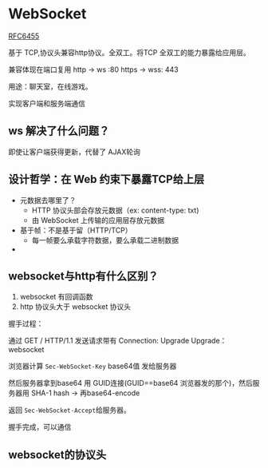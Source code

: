 # WebSocket
[RFC6455](https://datatracker.ietf.org/doc/html/rfc6455)

基于 TCP,协议头兼容http协议。全双工。将TCP 全双工的能力暴露给应用层。

兼容体现在端口复用
http -> ws :80
https -> wss: 443

用途：聊天室，在线游戏。

实现客户端和服务端通信

## ws 解决了什么问题？
即使让客户端获得更新，代替了 AJAX轮询

## 设计哲学：在 Web 约束下暴露TCP给上层

- 元数据去哪里了？
  - HTTP 协议头部会存放元数据（ex: content-type: txt)
  - 由 WebSocket 上传输的应用层存放元数据
- 基于帧：不是基于留（HTTP/TCP）
  - 每一帧要么承载字符数据，要么承载二进制数据
- 



## websocket与http有什么区别？


1. websocket 有回调函数
2. http 协议头大于 websocket 协议头

握手过程：

  通过 GET / HTTP/1.1 发送请求带有
  Connection: Upgrade 
  Upgrade： websocket

  浏览器计算 `Sec-WebSocket-Key` base64值 发给服务器

  然后服务器拿到base64 用 GUID连接(GUID==base64 浏览器发的那个)，然后服务器用 SHA-1 hash -> 再base64-encode 

  返回 `Sec-WebSocket-Accept`给服务器。

  握手完成，可以通信


## websocket的协议头

